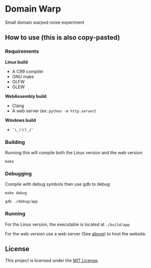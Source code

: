 # Domain Warp

Small domain warped noise experiment

## How to use (this is also copy-pasted)

### Requirements

**Linux build**

- A C99 compiler
- GNU make
- GLFW
- GLEW

**WebAssembly build**

- Clang
- A web server (ex: `python -m http.server`)

**Windows build**

- `¯\_(ツ)_/¯`

### Building

Running this will compile both the Linux version and the web version

```
make
```

### Debugging

Compile with debug symbols then use gdb to debug

```
make debug

gdb ./debug/app
```

### Running

For the Linux version, the executable is located at `./build/app`

For the web version use a web server (See [above](#requirements)) to host the
website.

## License

This project is licensed under the [MIT License](LICENSE).
